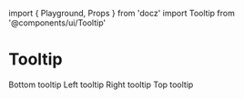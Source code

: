 import { Playground, Props } from 'docz'
import Tooltip from '@components/ui/Tooltip'

# Tooltip

<Props of={Tooltip} />

<Playground>
  <Tooltip content="Bottom tooltip">Bottom tooltip</Tooltip>

  <Tooltip content="Left tooltip" placement="left">
    Left tooltip
  </Tooltip>

  <Tooltip content="Right tooltip" placement="right">
    Right tooltip
  </Tooltip>

  <Tooltip content="Top tooltip" placement="top">
    Top tooltip
  </Tooltip>
</Playground>
